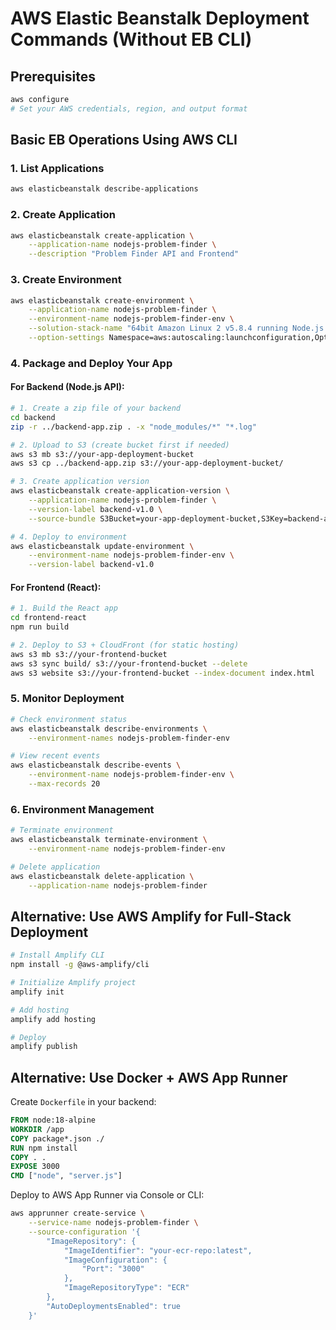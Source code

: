 # AWS Elastic Beanstalk Deployment Commands (Without EB CLI)

## Prerequisites
```bash
aws configure
# Set your AWS credentials, region, and output format
```

## Basic EB Operations Using AWS CLI

### 1. List Applications
```bash
aws elasticbeanstalk describe-applications
```

### 2. Create Application
```bash
aws elasticbeanstalk create-application \
    --application-name nodejs-problem-finder \
    --description "Problem Finder API and Frontend"
```

### 3. Create Environment
```bash
aws elasticbeanstalk create-environment \
    --application-name nodejs-problem-finder \
    --environment-name nodejs-problem-finder-env \
    --solution-stack-name "64bit Amazon Linux 2 v5.8.4 running Node.js 18" \
    --option-settings Namespace=aws:autoscaling:launchconfiguration,OptionName=InstanceType,Value=t3.micro
```

### 4. Package and Deploy Your App

#### For Backend (Node.js API):
```bash
# 1. Create a zip file of your backend
cd backend
zip -r ../backend-app.zip . -x "node_modules/*" "*.log"

# 2. Upload to S3 (create bucket first if needed)
aws s3 mb s3://your-app-deployment-bucket
aws s3 cp ../backend-app.zip s3://your-app-deployment-bucket/

# 3. Create application version
aws elasticbeanstalk create-application-version \
    --application-name nodejs-problem-finder \
    --version-label backend-v1.0 \
    --source-bundle S3Bucket=your-app-deployment-bucket,S3Key=backend-app.zip

# 4. Deploy to environment
aws elasticbeanstalk update-environment \
    --environment-name nodejs-problem-finder-env \
    --version-label backend-v1.0
```

#### For Frontend (React):
```bash
# 1. Build the React app
cd frontend-react
npm run build

# 2. Deploy to S3 + CloudFront (for static hosting)
aws s3 mb s3://your-frontend-bucket
aws s3 sync build/ s3://your-frontend-bucket --delete
aws s3 website s3://your-frontend-bucket --index-document index.html
```

### 5. Monitor Deployment
```bash
# Check environment status
aws elasticbeanstalk describe-environments \
    --environment-names nodejs-problem-finder-env

# View recent events
aws elasticbeanstalk describe-events \
    --environment-name nodejs-problem-finder-env \
    --max-records 20
```

### 6. Environment Management
```bash
# Terminate environment
aws elasticbeanstalk terminate-environment \
    --environment-name nodejs-problem-finder-env

# Delete application
aws elasticbeanstalk delete-application \
    --application-name nodejs-problem-finder
```

## Alternative: Use AWS Amplify for Full-Stack Deployment

```bash
# Install Amplify CLI
npm install -g @aws-amplify/cli

# Initialize Amplify project
amplify init

# Add hosting
amplify add hosting

# Deploy
amplify publish
```

## Alternative: Use Docker + AWS App Runner

Create `Dockerfile` in your backend:
```dockerfile
FROM node:18-alpine
WORKDIR /app
COPY package*.json ./
RUN npm install
COPY . .
EXPOSE 3000
CMD ["node", "server.js"]
```

Deploy to AWS App Runner via Console or CLI:
```bash
aws apprunner create-service \
    --service-name nodejs-problem-finder \
    --source-configuration '{
        "ImageRepository": {
            "ImageIdentifier": "your-ecr-repo:latest",
            "ImageConfiguration": {
                "Port": "3000"
            },
            "ImageRepositoryType": "ECR"
        },
        "AutoDeploymentsEnabled": true
    }'
```


